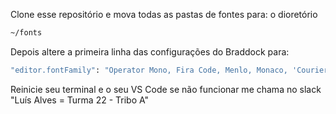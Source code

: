Clone esse repositório e mova todas as pastas de fontes para: o dioretório 
```sh
~/fonts
```

Depois altere a primeira linha das configurações do Braddock para:
```sh
"editor.fontFamily": "Operator Mono, Fira Code, Menlo, Monaco, 'Courier New', Monospace",
```

Reinicie seu terminal e o seu VS Code se não funcionar me chama no slack "Luís Alves = Turma 22 - Tribo A"


